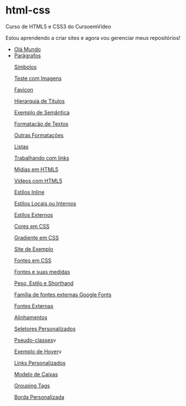 # html-css
 Curso de HTML5 e CSS3 do CursoemVideo
 
Estou aprendendo a criar sites e agora vou gerenciar meus repositórios!

<ul>
  <li><a href="https://alinellima.github.io/html-css/exercicios/ex001/index" target="_blank">Olá Mundo</a></li>
  <li><a href="https://alinellima.github.io/html-css/exercicios/ex002/index/" target="_blank">Parágrafos</a></li>
<p><a href="https://alinellima.github.io/html-css/exercicios/ex003/index" target="_blank">Símbolos</a></p>
<p><a href="https://alinellima.github.io/html-css/exercicios/ex004/index" target="_blank">Teste com Imagens</a></p>
<p><a href="https://alinellima.github.io/html-css/exercicios/ex005/index" target="_blank">Favicon</a></p>
<p><a href="https://alinellima.github.io/html-css/exercicios/ex006/index" target="_blank">Hierarquia de Títulos</a></p>
<p><a href="https://alinellima.github.io/html-css/exercicios/ex007/index" target="_blank">Exemplo de Semântica</a></p>
<p><a href="https://alinellima.github.io/html-css/exercicios/ex008/index" target="_blank">Formatação de Textos</a></p>
<p><a href="https://alinellima.github.io/html-css/exercicios/ex009/index" target="_blank">Outras Formatações</a></p>
<p><a href="https://alinellima.github.io/html-css/exercicios/ex010/index." target="_blank">Listas</a></p>
<p><a href="https://alinellima.github.io/html-css/exercicios/ex011/index" target="_blank">Trabalhando com links</a></p>
<p><a href="https://alinellima.github.io/html-css/exercicios/ex012/index" target="_blank">Mídias em HTML5</a></p>
<p><a href="https://alinellima.github.io/html-css/exercicios/ex013/index" target="_blank">Vídeos com HTML5</a></p>
<p><a href="https://alinellima.github.io/html-css/exercicios/ex014/index" target="_blank">Estilos Inline</a></p>
<p><a href="https://alinellima.github.io/html-css/exercicios/ex015/index" target="_blank">Estilos Locais ou Internos</a></p>
<p><a href="https://alinellima.github.io/html-css/exercicios/ex016/index" target="_blank">Estilos Externos</a></p>
<p><a href="https://alinellima.github.io/html-css/exercicios/ex017/cor01" target="_blank">Cores em CSS</a></p>
<p><a href="https://alinellima.github.io/html-css/exercicios/ex017/cor02" target="_blank">Gradiente em CSS</a></p>
<p><a href="https://alinellima.github.io/html-css/exercicios/ex017/cor03" target="_blank">Site de Exemplo</a></p>
<p><a href="https://alinellima.github.io/html-css/exercicios/ex018/fonte01" target="_blank">Fontes em CSS</a></p>
<p><a href="https://alinellima.github.io/html-css/exercicios/ex018/fonte02" target="_blank">Fontes e suas medidas</a></p>
<p><a href="https://alinellima.github.io/html-css/exercicios/ex018/fonte03" target="_blank">Peso, Estilo e Shorthand</a></p>
<p><a href="https://alinellima.github.io/html-css/exercicios/ex018/fonte04" target="_blank">Família de fontes externas Google Fonts</a></p>
<p><a href="https://alinellima.github.io/html-css/exercicios/ex018/fonte05" target="_blank">Fontes Externas</a></p>
<p><a href="https://alinellima.github.io/html-css/exercicios/ex018/alinhamento" target="_blank">Alinhamentos</a></p>
<p><a href="https://alinellima.github.io/html-css/exercicios/ex019/seletor01" target="_blank">Seletores Personalizados</a></p>
<p><a href="https://alinellima.github.io/html-css/exercicios/ex020/pseudoclasse" target="_blank">Pseudo-classes</a>v
<p><a href="https://alinellima.github.io/html-css/exercicios/ex020/hover" target="_blank">Exemplo de Hover</a>v
<p><a href="https://alinellima.github.io/html-css/exercicios/ex020/links" target="_blank">Links Personalizados</a></p>
<p><a href="https://alinellima.github.io/html-css/exercicios/ex021/caixa01" target="_blank">Modelo de Caixas</a></p>
<p><a href="https://alinellima.github.io/html-css/exercicios/ex021/caixa02" target="_blank">Grouping Tags</a></p>
<p><a href="https://alinellima.github.io/html-css/exercicios/ex021/caixa03" target="_blank">Borda Personalizada</a></p>


